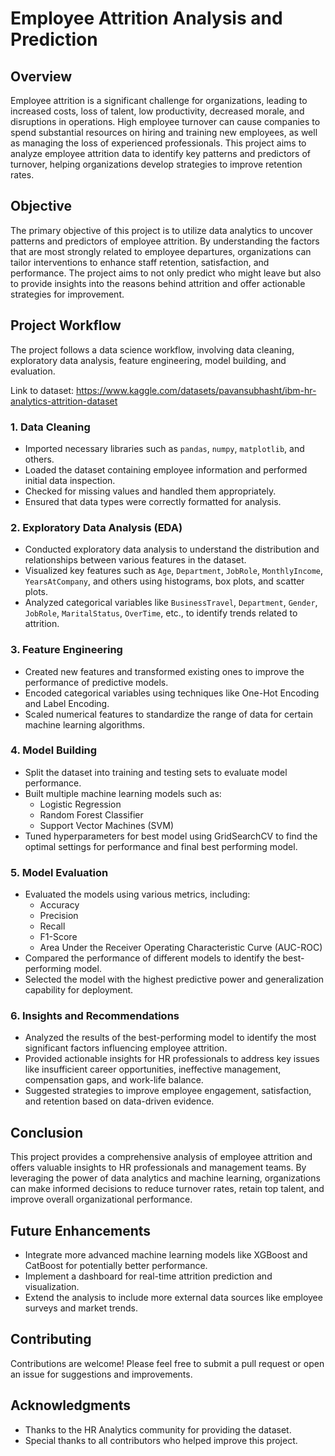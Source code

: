 
# Employee Attrition Analysis and Prediction

## Overview

Employee attrition is a significant challenge for organizations, leading to increased costs, loss of talent, low productivity, decreased morale, and disruptions in operations. High employee turnover can cause companies to spend substantial resources on hiring and training new employees, as well as managing the loss of experienced professionals. This project aims to analyze employee attrition data to identify key patterns and predictors of turnover, helping organizations develop strategies to improve retention rates.

## Objective

The primary objective of this project is to utilize data analytics to uncover patterns and predictors of employee attrition. By understanding the factors that are most strongly related to employee departures, organizations can tailor interventions to enhance staff retention, satisfaction, and performance. The project aims to not only predict who might leave but also to provide insights into the reasons behind attrition and offer actionable strategies for improvement.

## Project Workflow

The project follows a data science workflow, involving data cleaning, exploratory data analysis, feature engineering, model building, and evaluation.

Link to dataset: https://www.kaggle.com/datasets/pavansubhasht/ibm-hr-analytics-attrition-dataset

### 1. Data Cleaning

- Imported necessary libraries such as `pandas`, `numpy`, `matplotlib`, and others.
- Loaded the dataset containing employee information and performed initial data inspection.
- Checked for missing values and handled them appropriately.
- Ensured that data types were correctly formatted for analysis.

### 2. Exploratory Data Analysis (EDA)

- Conducted exploratory data analysis to understand the distribution and relationships between various features in the dataset.
- Visualized key features such as `Age`, `Department`, `JobRole`, `MonthlyIncome`, `YearsAtCompany`, and others using histograms, box plots, and scatter plots.
- Analyzed categorical variables like `BusinessTravel`, `Department`, `Gender`, `JobRole`, `MaritalStatus`, `OverTime`, etc., to identify trends related to attrition.

### 3. Feature Engineering

- Created new features and transformed existing ones to improve the performance of predictive models.
- Encoded categorical variables using techniques like One-Hot Encoding and Label Encoding.
- Scaled numerical features to standardize the range of data for certain machine learning algorithms.

### 4. Model Building

- Split the dataset into training and testing sets to evaluate model performance.
- Built multiple machine learning models such as:
  - Logistic Regression
  - Random Forest Classifier
  - Support Vector Machines (SVM)
- Tuned hyperparameters for best model using GridSearchCV to find the optimal settings for performance and final best performing model.

### 5. Model Evaluation

- Evaluated the models using various metrics, including:
  - Accuracy
  - Precision
  - Recall
  - F1-Score
  - Area Under the Receiver Operating Characteristic Curve (AUC-ROC)
- Compared the performance of different models to identify the best-performing model.
- Selected the model with the highest predictive power and generalization capability for deployment.

### 6. Insights and Recommendations

- Analyzed the results of the best-performing model to identify the most significant factors influencing employee attrition.
- Provided actionable insights for HR professionals to address key issues like insufficient career opportunities, ineffective management, compensation gaps, and work-life balance.
- Suggested strategies to improve employee engagement, satisfaction, and retention based on data-driven evidence.

## Conclusion

This project provides a comprehensive analysis of employee attrition and offers valuable insights to HR professionals and management teams. By leveraging the power of data analytics and machine learning, organizations can make informed decisions to reduce turnover rates, retain top talent, and improve overall organizational performance.


## Future Enhancements

- Integrate more advanced machine learning models like XGBoost and CatBoost for potentially better performance.
- Implement a dashboard for real-time attrition prediction and visualization.
- Extend the analysis to include more external data sources like employee surveys and market trends.

## Contributing

Contributions are welcome! Please feel free to submit a pull request or open an issue for suggestions and improvements.


## Acknowledgments

- Thanks to the HR Analytics community for providing the dataset.
- Special thanks to all contributors who helped improve this project.

